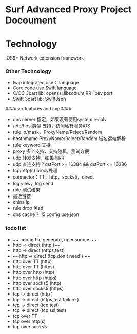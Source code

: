 # Surf Advanced Proxy Project Docoument

# Technology #
iOS9+ Network extension framework
### Other Technology ###
* lwip 	integrated use C language
* Core code use  Swift language
* C/OC 3part lib: openssl,libsodium,RR libev port
* Swift 3part lib: SwiftJson 

###user features and imp####
 
* dns server 指定，如果没有使用system resolv
* /etc/host类似 支持，访问私有服务iOS
* rule ip/mask，ProxyName/Reject/Random
* hostnmame ProxyName/Reject/Random 域名远端解析
* rule keyword 支持
* proxy 多个支持，支持随机，测试方便
* udp 转发支持，如果有RR 
* udp 直连支持？dstPort >= 16384 &&  dstPort <= 16386
* tcp/http(s) proxy处理
* connector：TT，http，socks5，direct
* log view，log send
* rule 测试结果
* 最近链接
* china ip
* rule drop 关ad
* dns cache？
15 config use json 

### todo list ####
* ~~ config file generate, opensource ~~
* http -> direct (http )~~
* http -> direct (https,test)
* ~~http -> direct (tcp,don't need') ~~
*  http over TT (http)
*  http over TT (https)
*  http over http (http)
*  http over http (https)
*  http over socks5 (http)
*  http over socks5 (https)
* ~~tcp -> direct (http )~~
* tcp -> direct (https,test failure )
* tcp -> direct (tcp,test)
*  tcp -> direct (tcp ssl,test)
*  tcp over TT
*  tcp over http(s)
*  tcp over socks5